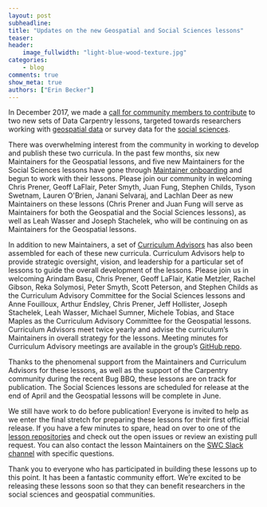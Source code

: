 ```yaml
---
layout: post
subheadline:
title: "Updates on the new Geospatial and Social Sciences lessons"
teaser:
header:
    image_fullwidth: "light-blue-wood-texture.jpg"
categories:
    - blog
comments: true
show_meta: true
authors: ["Erin Becker"]
---
```


In December 2017, we made a [call for community members to contribute](http://www.datacarpentry.org/blog/geospatial-socsci/) to two new sets of Data Carpentry lessons, targeted towards researchers working with [geospatial data](http://www.datacarpentry.org/lessons/#geospatial-curriculum) or survey data for the [social sciences](http://www.datacarpentry.org/lessons/#social-science-curriculum). 

There was overwhelming interest from the community in working to develop and publish these two curricula. In the past few months, six new Maintainers for the Geospatial lessons, and five new Maintainers for the Social Sciences lessons have gone through [Maintainer onboarding](https://carpentries.github.io/maintainer-onboarding/) and begun to work with their lessons. Please join our community in welcoming Chris Prener, Geoff LaFlair, Peter Smyth, Juan Fung, Stephen Childs, Tyson Swetnam, Lauren O'Brien, Janani Selvaraj, and Lachlan Deer as new Maintainers on these lessons (Chris Prener and Juan Fung will serve as Maintainers for both the Geospatial and the Social Sciences lessons), as well as Leah Wasser and Joseph Stachelek, who will be continuing on as Maintainers for the Geospatial lessons.

In addition to new Maintainers, a set of [Curriculum Advisors](http://www.datacarpentry.org/lesson-leadership/) has also been assembled for each of these new curricula. Curriculum Advisors help to provide strategic oversight, vision, and leadership for a particular set of lessons to guide the overall development of the lessons. Please join us in welcoming Arindam Basu, Chris Prener, Geoff LaFlair, Katie Metzler, Rachel Gibson, Reka Solymosi, Peter Smyth, Scott Peterson, and Stephen Childs as the Curriculum Advisory Committee for the Social Sciences lessons and Anne Fouilloux, Arthur Endsley, Chris Prener, Jeff Hollister, Joseph Stachelek, Leah Wasser, Michael Sumner, Michele Tobias, and Stace Maples as the Curriculum Advisory Committee for the Geospatial lessons. Curriculum Advisors meet twice yearly and advise the curriculum’s Maintainers in overall strategy for the lessons. Meeting minutes for Curriculum Advisory meetings are available in the group’s [GitHub repo](https://github.com/datacarpentry/curriculum-advisors/). 

Thanks to the phenomenal support from the Maintainers and Curriculum Advisors for these lessons, as well as the support of the Carpentry community during the recent Bug BBQ, these lessons are on track for publication. The Social Sciences lessons are scheduled for release at the end of April and the Geospatial lessons will be complete in June. 

We still have work to do before publication! Everyone is invited to help as we enter the final stretch for preparing these lessons for their first official release. If you have a few minutes to spare, head on over to one of the [lesson repositories](http://www.datacarpentry.org/lessons/) and check out the open issues or review an existing pull request. You can also contact the lesson Maintainers on the [SWC Slack channel](https://swc-slack-invite.herokuapp.com/) with specific questions. 

Thank you to everyone who has participated in building these lessons up to this point. It has been a fantastic community effort. We’re excited to be releasing these lessons soon so that they can benefit researchers in the social sciences and geospatial communities.

